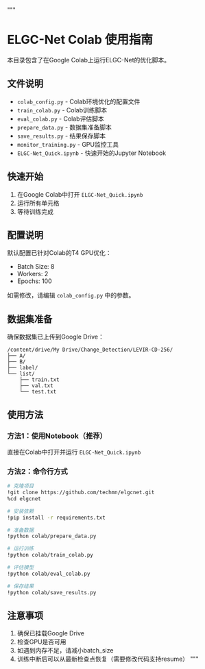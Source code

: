 """
# ELGC-Net Colab 使用指南

本目录包含了在Google Colab上运行ELGC-Net的优化脚本。

## 文件说明

- `colab_config.py` - Colab环境优化的配置文件
- `train_colab.py` - Colab训练脚本
- `eval_colab.py` - Colab评估脚本
- `prepare_data.py` - 数据集准备脚本
- `save_results.py` - 结果保存脚本
- `monitor_training.py` - GPU监控工具
- `ELGC-Net_Quick.ipynb` - 快速开始的Jupyter Notebook

## 快速开始

1. 在Google Colab中打开 `ELGC-Net_Quick.ipynb`
2. 运行所有单元格
3. 等待训练完成

## 配置说明

默认配置已针对Colab的T4 GPU优化：
- Batch Size: 8
- Workers: 2
- Epochs: 100

如需修改，请编辑 `colab_config.py` 中的参数。

## 数据集准备

确保数据集已上传到Google Drive：
```
/content/drive/My Drive/Change_Detection/LEVIR-CD-256/
├── A/
├── B/
├── label/
└── list/
    ├── train.txt
    ├── val.txt
    └── test.txt
```

## 使用方法

### 方法1：使用Notebook（推荐）
直接在Colab中打开并运行 `ELGC-Net_Quick.ipynb`

### 方法2：命令行方式
```bash
# 克隆项目
!git clone https://github.com/techmn/elgcnet.git
%cd elgcnet

# 安装依赖
!pip install -r requirements.txt

# 准备数据
!python colab/prepare_data.py

# 运行训练
!python colab/train_colab.py

# 评估模型
!python colab/eval_colab.py

# 保存结果
!python colab/save_results.py
```

## 注意事项

1. 确保已挂载Google Drive
2. 检查GPU是否可用
3. 如遇到内存不足，请减小batch_size
4. 训练中断后可以从最新检查点恢复（需要修改代码支持resume）
"""